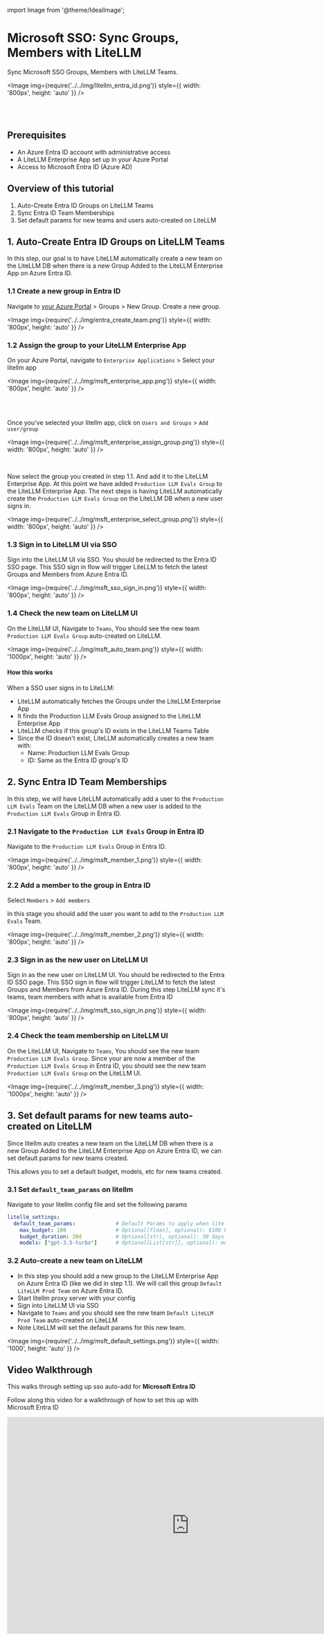 import Image from '@theme/IdealImage';

# Microsoft SSO: Sync Groups, Members with LiteLLM

Sync Microsoft SSO Groups, Members with LiteLLM Teams. 

<Image img={require('../../img/litellm_entra_id.png')}  style={{ width: '800px', height: 'auto' }} />

<br />
<br />


## Prerequisites

- An Azure Entra ID account with administrative access
- A LiteLLM Enterprise App set up in your Azure Portal
- Access to Microsoft Entra ID (Azure AD)


## Overview of this tutorial

1. Auto-Create Entra ID Groups on LiteLLM Teams 
2. Sync Entra ID Team Memberships
3. Set default params for new teams and users auto-created on LiteLLM

## 1. Auto-Create Entra ID Groups on LiteLLM Teams 

In this step, our goal is to have LiteLLM automatically create a new team on the LiteLLM DB when there is a new Group Added to the LiteLLM Enterprise App on Azure Entra ID.

### 1.1 Create a new group in Entra ID


Navigate to [your Azure Portal](https://portal.azure.com/) > Groups > New Group. Create a new group. 

<Image img={require('../../img/entra_create_team.png')}  style={{ width: '800px', height: 'auto' }} />

### 1.2 Assign the group to your LiteLLM Enterprise App

On your Azure Portal, navigate to `Enterprise Applications` > Select your litellm app 

<Image img={require('../../img/msft_enterprise_app.png')}  style={{ width: '800px', height: 'auto' }} />

<br />
<br />

Once you've selected your litellm app, click on `Users and Groups` > `Add user/group` 

<Image img={require('../../img/msft_enterprise_assign_group.png')}  style={{ width: '800px', height: 'auto' }} />

<br />

Now select the group you created in step 1.1. And add it to the LiteLLM Enterprise App. At this point we have added `Production LLM Evals Group` to the LiteLLM Enterprise App. The next steps is having LiteLLM automatically create the `Production LLM Evals Group` on the LiteLLM DB when a new user signs in.

<Image img={require('../../img/msft_enterprise_select_group.png')}  style={{ width: '800px', height: 'auto' }} />


### 1.3 Sign in to LiteLLM UI via SSO

Sign into the LiteLLM UI via SSO. You should be redirected to the Entra ID SSO page. This SSO sign in flow will trigger LiteLLM to fetch the latest Groups and Members from Azure Entra ID.

<Image img={require('../../img/msft_sso_sign_in.png')}  style={{ width: '800px', height: 'auto' }} />

### 1.4 Check the new team on LiteLLM UI

On the LiteLLM UI, Navigate to `Teams`, You should see the new team `Production LLM Evals Group` auto-created on LiteLLM. 

<Image img={require('../../img/msft_auto_team.png')}  style={{ width: '1000px', height: 'auto' }} />

#### How this works

When a SSO user signs in to LiteLLM:
- LiteLLM automatically fetches the Groups under the LiteLLM Enterprise App
- It finds the Production LLM Evals Group assigned to the LiteLLM Enterprise App
- LiteLLM checks if this group's ID exists in the LiteLLM Teams Table
- Since the ID doesn't exist, LiteLLM automatically creates a new team with:
  - Name: Production LLM Evals Group
  - ID: Same as the Entra ID group's ID

## 2. Sync Entra ID Team Memberships

In this step, we will have LiteLLM automatically add a user to the `Production LLM Evals` Team on the LiteLLM DB when a new user is added to the `Production LLM Evals` Group in Entra ID.

### 2.1 Navigate to the `Production LLM Evals` Group in Entra ID

Navigate to the `Production LLM Evals` Group in Entra ID.

<Image img={require('../../img/msft_member_1.png')}  style={{ width: '800px', height: 'auto' }} />


### 2.2 Add a member to the group in Entra ID

Select `Members` > `Add members`

In this stage you should add the user you want to add to the `Production LLM Evals` Team.

<Image img={require('../../img/msft_member_2.png')}  style={{ width: '800px', height: 'auto' }} />



### 2.3 Sign in as the new user on LiteLLM UI

Sign in as the new user on LiteLLM UI. You should be redirected to the Entra ID SSO page. This SSO sign in flow will trigger LiteLLM to fetch the latest Groups and Members from Azure Entra ID. During this step LiteLLM sync it's teams, team members with what is available from Entra ID

<Image img={require('../../img/msft_sso_sign_in.png')}  style={{ width: '800px', height: 'auto' }} />



### 2.4 Check the team membership on LiteLLM UI

On the LiteLLM UI, Navigate to `Teams`, You should see the new team `Production LLM Evals Group`. Since your are now a member of the `Production LLM Evals Group` in Entra ID, you should see the new team `Production LLM Evals Group` on the LiteLLM UI.

<Image img={require('../../img/msft_member_3.png')}  style={{ width: '1000px', height: 'auto' }} />

## 3. Set default params for new teams auto-created on LiteLLM

Since litellm auto creates a new team on the LiteLLM DB when there is a new Group Added to the LiteLLM Enterprise App on Azure Entra ID, we can set default params for new teams created. 

This allows you to set a default budget, models, etc for new teams created. 

### 3.1 Set `default_team_params` on litellm 

Navigate to your litellm config file and set the following params 

```yaml showLineNumbers title="litellm config with default_team_params"
litellm_settings:
  default_team_params:             # Default Params to apply when litellm auto creates a team from SSO IDP provider
    max_budget: 100                # Optional[float], optional): $100 budget for the team
    budget_duration: 30d           # Optional[str], optional): 30 days budget_duration for the team
    models: ["gpt-3.5-turbo"]      # Optional[List[str]], optional): models to be used by the team
```

### 3.2 Auto-create a new team on LiteLLM

- In this step you should add a new group to the LiteLLM Enterprise App on Azure Entra ID (like we did in step 1.1). We will call this group `Default LiteLLM Prod Team` on Azure Entra ID.
- Start litellm proxy server with your config
- Sign into LiteLLM UI via SSO
- Navigate to `Teams` and you should see the new team `Default LiteLLM Prod Team` auto-created on LiteLLM
- Note LiteLLM will set the default params for this new team. 

<Image img={require('../../img/msft_default_settings.png')}  style={{ width: '1000', height: 'auto' }} />


## Video Walkthrough

This walks through setting up sso auto-add for **Microsoft Entra ID**

Follow along this video for a walkthrough of how to set this up with Microsoft Entra ID

<iframe width="840" height="500" src="https://www.loom.com/embed/ea711323aa9a496d84a01fd7b2a12f54?sid=c53e238c-5bfd-4135-b8fb-b5b1a08632cf" frameborder="0" webkitallowfullscreen mozallowfullscreen allowfullscreen></iframe>














